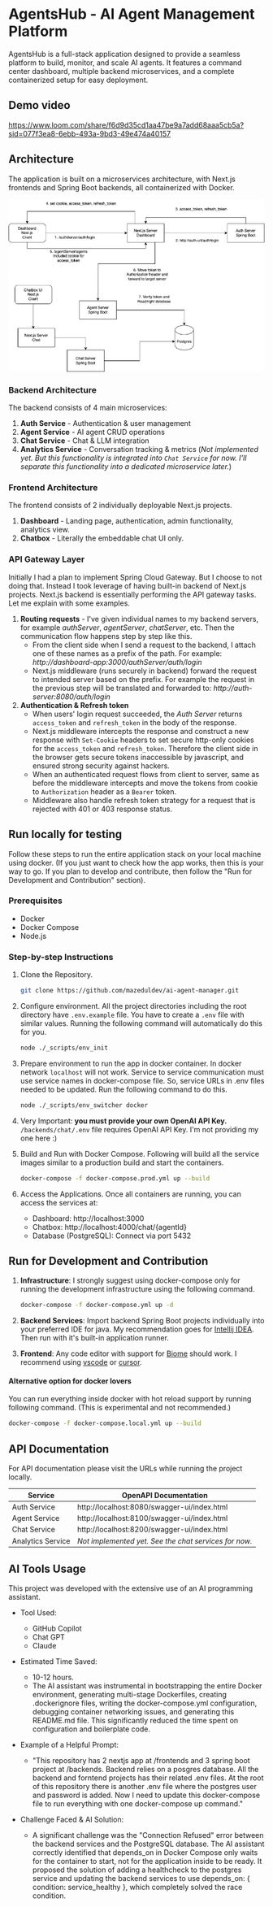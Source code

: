 # AgentsHub - AI Agent Management Platform

AgentsHub is a full-stack application designed to provide a seamless platform to build, monitor, and scale AI agents. It features a command center dashboard, multiple backend microservices, and a complete containerized setup for easy deployment.

## Demo video

https://www.loom.com/share/f6d9d35cd1aa47be9a7add68aaa5cb5a?sid=077f3ea8-6ebb-493a-9bd3-49e474a40157

## Architecture

The application is built on a microservices architecture, with Next.js frontends and Spring Boot backends, all containerized with Docker.

![Architecture diagram](https://github.com/mazeduldev/ai-agent-manager/blob/main/ai-agent-manager.jpg)

### Backend Architecture
The backend consists of 4 main microservices:

1. **Auth Service** - Authentication & user management
2. **Agent Service** - AI agent CRUD operations
3. **Chat Service** - Chat & LLM integration
4. **Analytics Service** - Conversation tracking & metrics (*Not implemented yet. But this functionality is integrated into `Chat Service` for now. I'll separate this functionality into a dedicated microservice later.*)

### Frontend Architecture
The frontend consists of 2 individually deployable Next.js projects.

1. **Dashboard** - Landing page, authentication, admin functionality, analytics view.
2. **Chatbox** - Literally the embeddable chat UI only.

### API Gateway Layer
Initially I had a plan to implement Spring Cloud Gateway. But I choose to not doing that. Instead I took leverage of having built-in backend of Next.js projects. Next.js backend is essentially performing the API gateway tasks. Let me explain with some examples.

1. **Routing requests** - I've given individual names to my backend servers, for example *authServer*, *agentServer*, *chatServer*, etc. Then the communication flow happens step by step like this.
    - From the client side when I send a request to the backend, I attach one of these names as a prefix of the path.
    For example: *http://dashboard-app:3000/authServer/auth/login*
    - Next.js middleware (runs securely in backend) forward the request to intended server based on the prefix.
    For example the request in the previous step will be translated and forwarded to: *http://auth-server:8080/auth/login*
2. **Authentication & Refresh token**
    - When users' login request succeeded, the *Auth Server* returns `access_token` and `refresh_token` in the body of the response.
    - Next.js middleware intercepts the response and construct a new response with `Set-Cookie` headers to set secure http-only cookies for the `access_token` and `refresh_token`. Therefore the client side in the browser gets secure tokens inaccessible by javascript, and ensured strong security against hackers.
    - When an authenticated request flows from client to server, same as before the middleware intercepts and move the tokens from cookie to `Authorization` header as a `Bearer` token.
    - Middleware also handle refresh token strategy for a request that is rejected with 401 or 403 response status.

## Run locally for testing
Follow these steps to run the entire application stack on your local machine using docker. (If you just want to check how the app works, then this is your way to go. If you plan to develop and contribute, then follow the "Run for Development and Contribution" section).

### Prerequisites
- Docker
- Docker Compose
- Node.js

### Step-by-step Instructions
1. Clone the Repository.
    ```bash
    git clone https://github.com/mazeduldev/ai-agent-manager.git
    ```

2. Configure environment. All the project directories including the root directory have `.env.example` file. You have to create a `.env` file with similar values. Running the following command will automatically do this for you.
    ```bash
    node ./_scripts/env_init
    ```

3. Prepare environment to run the app in docker container. In docker network `localhost` will not work. Service to service communication must use service names in docker-compose file. So, service URLs in .env files needed to be updated. Run the following command to do this.
    ```bash
    node ./_scripts/env_switcher docker
    ```

4. Very Important: **you must provide your own OpenAI API Key.**
`/backends/chat/.env` file requires OpenAI API Key. I'm not providing my one here :)

5. Build and Run with Docker Compose. Following will build all the service images similar to a production build and start the containers.
    ```bash
    docker-compose -f docker-compose.prod.yml up --build
    ```

6. Access the Applications. Once all containers are running, you can access the services at:
    - Dashboard: http://localhost:3000
    - Chatbox: http://localhost:4000/chat/{agentId}
    - Database (PostgreSQL): Connect via port 5432


## Run for Development and Contribution

1. **Infrastructure**: I strongly suggest using docker-compose only for running the development infrastructure using the following command.

    ```bash
    docker-compose -f docker-compose.yml up -d
    ```

2. **Backend Services**: Import backend Spring Boot projects individually into your preferred IDE for java. My recommendation goes for [Intellij IDEA](https://www.jetbrains.com/idea/). Then run with it's built-in application runner.

3. **Frontend**: Any code editor with support for [Biome](https://biomejs.dev/) should work. I recommend using [vscode](https://code.visualstudio.com/) or [cursor](https://cursor.com/).

#### Alternative option for docker lovers
You can run everything inside docker with hot reload support by running following command. (This is experimental and not recommended.)
```bash
docker-compose -f docker-compose.local.yml up --build
```

## API Documentation
For API documentation please visit the URLs while running the project locally.

| Service | OpenAPI Documentation |
|---------|-------------------|
| Auth Service | http://localhost:8080/swagger-ui/index.html |
| Agent Service | http://localhost:8100/swagger-ui/index.html |
| Chat Service | http://localhost:8200/swagger-ui/index.html |
| Analytics Service | *Not implemented yet. See the chat services for now.* |

## AI Tools Usage
This project was developed with the extensive use of an AI programming assistant.

- Tool Used:
  - GitHub Copilot
  - Chat GPT
  - Claude

- Estimated Time Saved:
  - 10-12 hours.
  - The AI assistant was instrumental in bootstrapping the entire Docker environment, generating multi-stage Dockerfiles, creating .dockerignore files, writing the docker-compose.yml configuration, debugging container networking issues, and generating this README.md file. This significantly reduced the time spent on configuration and boilerplate code.

- Example of a Helpful Prompt:

  - "This repository has 2 nextjs app at /frontends and 3 spring boot project at /backends. Backend relies on a posgres database. All the backend and forntend projects has their related .env files. At the root of this repository there is another .env file where the postgres user and password is added. Now I need to update this docker-compose file to run everything with one docker-compose up command."

- Challenge Faced & AI Solution:
  - A significant challenge was the "Connection Refused" error between the backend services and the PostgreSQL database. The AI assistant correctly identified that depends_on in Docker Compose only waits for the container to start, not for the application inside to be ready. It proposed the solution of adding a healthcheck to the postgres service and updating the backend services to use depends_on: { condition: service_healthy }, which completely solved the race condition.
